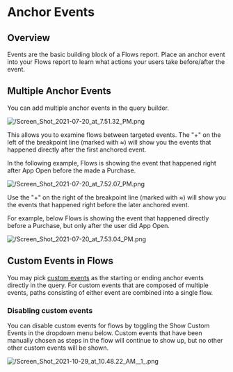 # Anchor Events

## Overview
Events are the basic building block of a Flows report. Place an anchor event into your Flows report to learn what actions your users take before/after the event.

## Multiple Anchor Events

You can add multiple anchor events in the query builder.

![/Screen_Shot_2021-07-20_at_7.51.32_PM.png](/Screen_Shot_2021-07-20_at_7.51.32_PM.png)

This allows you to examine flows between targeted events. The "+" on the left of the breakpoint line (marked with ≈) will show you the events that happened directly after the first anchored event.

In the following example, Flows is showing the event that happened right after App Open before the made a Purchase.

![/Screen_Shot_2021-07-20_at_7.52.07_PM.png](/Screen_Shot_2021-07-20_at_7.52.07_PM.png)

Use the "+" on the right of the breakpoint line (marked with ≈) will show you the events that happened right before the later anchored event.

For example, below Flows is showing the event that happened directly before a Purchase, but only after the user did App Open.

![/Screen_Shot_2021-07-20_at_7.53.04_PM.png](/Screen_Shot_2021-07-20_at_7.53.04_PM.png)

## Custom Events in Flows

You may pick [custom events](/docs/features/custom-events) as the starting or ending anchor events directly in the query. For custom events that are composed of multiple events, paths consisting of either event are combined into a single flow.

### Disabling custom events

You can disable custom events for flows by toggling the Show Custom Events in the dropdown menu below. Custom events that have been manually chosen as steps in the flow will continue to show up, but no other other custom events will be shown.

![/Screen_Shot_2021-10-29_at_10.48.22_AM__1_.png](/Screen_Shot_2021-10-29_at_10.48.22_AM__1_.png)
